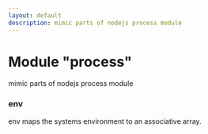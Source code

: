 ```yaml
---
layout: default
description: mimic parts of nodejs process module
---
```

Module "process"
================

mimic parts of nodejs process module

### env

env maps the systems environment to an associative array.

<!--
these are copied from node, but don't serve any specific purpose over here
x! SUB SECTION domain


x! SUB SECTION _events

x! SUB SECTION argv

x! SUB SECTION stdout

x! SUB SECTION CMD

x! SUB SECTION nextTick
-->